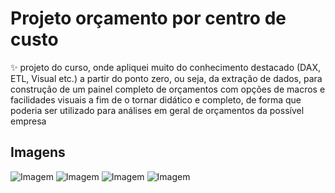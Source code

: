 # Projeto orçamento por centro de custo

✨ projeto do curso, onde apliquei muito do conhecimento destacado (DAX, ETL, Visual etc.) a partir do ponto zero, ou seja, da extração de dados, para construção de um painel completo de orçamentos com opções de macros e facilidades visuais a fim de o tornar didático e completo, de forma que poderia ser utilizado para análises em geral de orçamentos da possível empresa

## Imagens

![Imagem](https://media.licdn.com/dms/image/D4D22AQGKjPFwMFi0oA/feedshare-shrink_800/0/1704490972855?e=1707955200&v=beta&t=YQzoBXkoZxJWGFtVwaYHLe-GcUnCfTUKJNUnDgaNY6A)
![Imagem](https://media.licdn.com/dms/image/D4D22AQGa79iT5oCyYQ/feedshare-shrink_800/0/1704490972942?e=1707955200&v=beta&t=Uvr-bD-7li04pqbkZsBovrd19ElZ2PxMJSAvowFMcDQ)
![Imagem](https://media.licdn.com/dms/image/D4D22AQGRKh0FiAHcqg/feedshare-shrink_800/0/1704490972409?e=1707955200&v=beta&t=_mhgEEaOqlHriOJPGBbM6ZT6U7GMRo_UZN1zGq7WO20)
![Imagem](https://media.licdn.com/dms/image/D4D22AQGq4WoBnAe3RA/feedshare-shrink_800/0/1704490972750?e=1707955200&v=beta&t=0FBpipFF7jlpZLQgEqku5Hqil5QMLOsuYnnnRuP9664)
